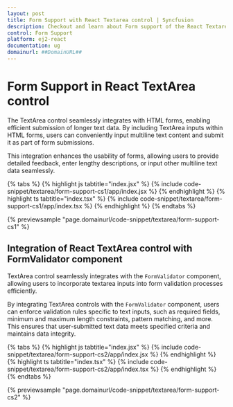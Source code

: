 ```yaml
---
layout: post
title: Form Support with React Textarea control | Syncfusion
description: Checkout and learn about Form support of the React Textarea control of Syncfusion Essential JS 2 and more details.
control: Form Support
platform: ej2-react
documentation: ug
domainurl: ##DomainURL##
---
```


# Form Support in React TextArea control

The TextArea control seamlessly integrates with HTML forms, enabling efficient submission of longer text data. By including TextArea inputs within HTML forms, users can conveniently input multiline text content and submit it as part of form submissions.

This integration enhances the usability of forms, allowing users to provide detailed feedback, enter lengthy descriptions, or input other multiline text data seamlessly.

{% tabs %}
{% highlight js tabtitle="index.jsx" %}
{% include code-snippet/textarea/form-support-cs1/app/index.jsx %}
{% endhighlight %}
{% highlight ts tabtitle="index.tsx" %}
{% include code-snippet/textarea/form-support-cs1/app/index.tsx %}
{% endhighlight %}
{% endtabs %}

{% previewsample "page.domainurl/code-snippet/textarea/form-support-cs1" %}

## Integration of React TextArea control with FormValidator component

TextArea control seamlessly integrates with the `FormValidator` component, allowing users to incorporate textarea inputs into form validation processes efficiently.

By integrating TextArea controls with the `FormValidator` component, users can enforce validation rules specific to text inputs, such as required fields, minimum and maximum length constraints, pattern matching, and more. This ensures that user-submitted text data meets specified criteria and maintains data integrity.

{% tabs %}
{% highlight js tabtitle="index.jsx" %}
{% include code-snippet/textarea/form-support-cs2/app/index.jsx %}
{% endhighlight %}
{% highlight ts tabtitle="index.tsx" %}
{% include code-snippet/textarea/form-support-cs2/app/index.tsx %}
{% endhighlight %}
{% endtabs %}

{% previewsample "page.domainurl/code-snippet/textarea/form-support-cs2" %}
